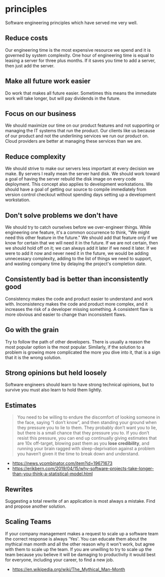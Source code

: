 # principles
Software engineering principles which have served me very well.

## Reduce costs
Our engineering time is the most expensive resource we spend and it is governed by system complexity. One hour of engineering time is equal to leasing a server for three plus months. If it saves you time to add a server, then just add the server.

## Make all future work easier
Do work that makes all future easier. Sometimes this means the immediate work will take longer, but will pay dividends in the future. 

## Focus on our business
We should maximize our time on our product features and not supporting or managing the IT systems that run the product. Our clients like us because of our product and not the underlining services we run our product on. Cloud providers are better at managing these services than we are.

## Reduce complexity
We should strive to make our servers less important at every decision we make. By servers I really mean the server hard disk. We should work toward a goal of having the server rebuild the disk image on every code deployment. This concept also applies to development workstations. We should have a goal of getting our source to compile immediately from version control checkout without spending days setting up a development workstation.

## Don't solve problems we don't have
We should try to catch ourselves before we over-engineer things. While engineering one feature, it's a common occurrence to think, "We might need this other feature in the future." We should add that feature only if we know for certain that we will need it in the future. If we are not certain, then we should hold off on it; we can always add it later if we need it later. If we were to add it now and never need it in the future, we would be adding unnecessary complexity, adding to the list of things we need to support, and wasting company time by delaying the project's completion date.

## Consistently bad is better than inconsistently good
Consistency makes the code and product easier to understand and work with. Inconsistency makes the code and product more complex, and it increases the risk of a developer missing something. A consistent flaw is more obvious and easier to change than inconsistent flaws.

## Go with the grain
Try to follow the path of other developers. There is usually a reason the most popular option is the most popular. Similarly, if the solution to a problem is growing more complicated the more you dive into it, that is a sign that it is the wrong solution.

## Strong opinions but held loosely
Software engineers should learn to have strong technical opinions, but to survive you must also learn to hold them lightly.

## Estimates
> You need to be willing to endure the discomfort of looking someone in the face, saying “I don’t know”, and then standing your ground when they pressure you to lie to them. They probably don’t want you to lie, but there is a small chance that they pressure you to. If you don’t resist this pressure, you can end up continually giving estimates that are 10x off-target, blowing past them as you **lose credibility**, and running your brain ragged with sleep-deprivation against a problem you haven’t given it the time to break down and understand.

- https://news.ycombinator.com/item?id=19671673
- https://erikbern.com/2019/04/15/why-software-projects-take-longer-than-you-think-a-statistical-model.html

## Rewrites
Suggesting a total rewrite of an application is most always a mistake. Find and propose another solution.

## Scaling Teams
If your company management makes a request to scale up a software team the correct response is always 'Yes'. You can educate them about the mythical man month and all the other reason why it won't work, but agree with them to scale up the team. If you are unwilling to try to scale up the team because you believe it will be damaging to productivity it would best for everyone, including your career, to find a new job.

- https://en.wikipedia.org/wiki/The_Mythical_Man-Month

